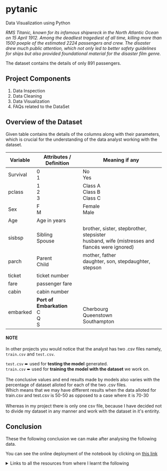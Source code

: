 # pytanic
Data Visualization using Python

*RMS Titanic, known for its infamous shipwreck in the North Atlantic Ocean on 15 April 1912. Among the deadliest tragediest of all time, killing more than 1500 poeple of the estimated 2224 passengers and crew. The disaster drew much public attention, which not only led to better safety guidelines for ships but also provided foundational material for the disaster film genre.*

The dataset contains the details of only 891 passengers.

## Project Components
1. Data Inspection
2. Data Cleaning
3. Data Visualization
4. FAQs related to the DataSet 

## Overview of the Dataset
Given table contains the details of the columns along with their parameters, which is crucial for the understanding of the data analyst working with the dataset.

| Variable| Attributes / Definition | Meaning if any |
|-|-|-|
| Survival| 0<br>1 | No<br>Yes |
| pclass | 1<br>2<br>3 | Class A<br>Class B<br>Class C<br> |
| Sex | F<br>M | Female<br>Male |
| Age | Age in years| |
| sisbsp | Sibling<br>Spouse  | brother, sister, stepbrother, stepsister<br>husband, wife (mistresses and fiancés were ignored) |
| parch | Parent<br>Child  | mother, father<br>daughter, son, stepdaughter, stepson |
| ticket | ticket number |
| fare | passenger fare |
| cabin | cabin number |
| embarked | **Port of Embarkation**<br>C<br>Q<br>S | <br>Cherbourg<br>Queenstown<br>Southampton |

#### NOTE
In other projects you would notice that the analyst has two .csv files namely, `train.csv` and `test.csv`.<br>
  
`test.csv` ➨ used for **testing the model** generated.   
`train.csv` ➨ used for **training the model with the dataset** we work on. 
<br>  
The conclusive values and end results made by models also varies with the percentage of dataset alloted for each of the two .csv files.     
Which means that we may have different results when the data alloted for train.csv and test.csv is 50-50 as opposed to a case where it is 70-30 
<br><br>
Whereas in my project there is only one csv file, because I have decided not to divide my dataset in any manner and work with the dataset in it's entirity. 

## Conclusion
These the following conclusion we can make after analysing the following data.

You can see the online deployment of the notebook by clicking on [this link](https://sewimpractical.github.io/pytanic/DataVisualizationWithTitanic.html)

<details>
<summary>Links to all the resources from where I learnt the following</summary>
1. https://medium.com/analytics-vidhya/data-visualization-titanic-data-set-91531c3ab5a6<br>
2. https://medium.com/@rohanhgupta91/analyze-titanic-dataset-of-kaggle-ab220334b75c<br>
3. https://medium.com/analytics-vidhya/what-is-the-difference-between-training-and-test-dataset-d20820e5f632<br>
4. https://towardsdatascience.com/machine-learning-with-the-titanic-dataset-7f6909e58280<br>
5. https://www.kaggle.com/subinium/awesome-visualization-with-titanic-dataset<br>
6. https://www.kaggle.com/startupsci/titanic-data-science-solutions/<br>
7. https://github.com/abhishekchhibber/Titanic-Data-Visualization<br>
8. https://mastermindlab.github.io/titanic/<br>
9. https://harvard-iacs.github.io/2019-CS109A/labs/lab-5/student/<br>
</details>